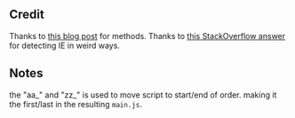 ## Credit
Thanks to [this blog post](https://chris124567.github.io/2021-06-15-websites-lying-user-agent/) for methods.
Thanks to [this StackOverflow answer](https://stackoverflow.com/a/25329460) for detecting IE in weird ways.

## Notes
the "aa_" and "zz_" is used to move script to start/end of order. making it the first/last in the resulting `main.js`.
